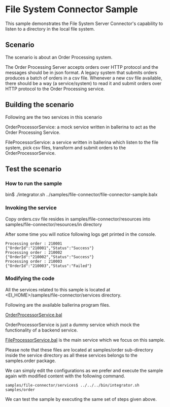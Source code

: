 # File System Connector Sample

This sample demonstrates the File System Server Connector's capability to listen to a directory in the local file system.

## Scenario

The scenario is about an Order Processing system.

The Order Processing Server accepts orders over HTTP protocol and the messages should be in json format.
A legacy system that submits orders produces a batch of orders in a csv file.
Whenever a new csv file available, there should be a way (a service/system) to read it and submit orders over
HTTP protocol to the Order Processing service.


## Building the scenario

Following are the two services in this scenario

OrderProcessorService: a mock service written in ballerina to act as the Order Processing Service.

FileProcessorService: a service written in ballerina which listen to the file system, pick csv files, transform
and submit orders to the OrderProcessorService.

## Test the scenario

### How to run the sample

bin$ ./integrator.sh ../samples/file-connector/file-connector-sample.balx

### Invoking the service

Copy orders.csv file resides in samples/file-connector/resources into samples/file-connector/resources/in directory

After some time you will notice following logs get printed in the console.
```
Processing order : 210001
{"OrderId":"210001","Status":"Success"}
Processing order : 210002
{"OrderId":"210002","Status":"Success"}
Processing order : 210003
{"OrderId":"210003","Status":"Failed"}
```


### Modifying the code

All the services related to this sample is located at <EI_HOME>/samples/file-connector/services directory.

Following are the available ballerina program files.

[OrderProcessorService.bal](services/samples/order/OrderProcessorService.bal)

OrderProcessorService is just a dummy service which mock the functionality of a backend service.

[FileProcessorService.bal](services/samples/order/FileProcessorService.bal) is the main service which we focus on this sample.

Please note that these files are located at samples/order sub-directory inside the service directory
as all these services belongs to the samples.order package.

We can simply edit the configurations as we prefer and execute the sample again with modified
content with the following command.

```
samples/file-connector/services$ ../../../bin/integrator.sh samples/order
```

We can test the sample by executing the same set of steps given above.